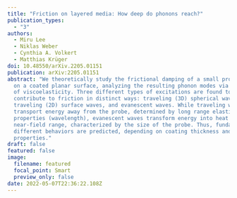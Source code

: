 ```yaml
---
title: "Friction on layered media: How deep do phonons reach?"
publication_types:
  - "3"
authors:
  - Miru Lee
  - Niklas Weber
  - Cynthia A. Volkert
  - Matthias Krüger
doi: 10.48550/arXiv.2205.01151
publication: arXiv:2205.01151
abstract: "We theoretically study the frictional damping of a small probe object
  on a coated planar surface, analyzing the resulting phonon modes via a theory
  of viscoelasticity. Three different types of excitations are found to
  contribute to friction in distinct ways: traveling (3D) spherical waves,
  traveling (2D) surface waves, and evanescent waves. While traveling waves
  transport energy away from the probe, determined by long range elastic
  properties (wavelength), evanescent waves transform energy into heat in a
  near-field range, characterized by the size of the probe. Thus, fundamentally
  different behaviors are predicted, depending on coating thickness and material
  properties."
draft: false
featured: false
image:
  filename: featured
  focal_point: Smart
  preview_only: false
date: 2022-05-07T22:36:22.108Z
---
```

